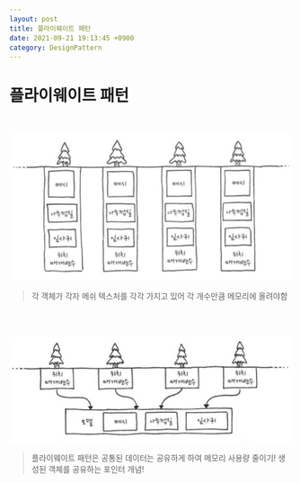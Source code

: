 ```yaml
---
layout: post
title: 플라이웨이트 패턴
date: 2021-09-21 19:13:45 +0900
category: DesignPattern
---
```

# 플라이웨이트 패턴
<br/>



![](/assets/img/designpattern/2021-09-23-23-51-43.png)

> 각 객체가 각자 메쉬 텍스처를 각각 가지고 있어 각 개수만큼 메모리에 올려야함

<br/>
<br/>

![](/assets/img/designpattern/2021-09-23-23-55-14.png)

> 플라이웨이트 패턴은 공통된 데이터는 공유하게 하여 메모리 사용량 줄이기!
생성된 객체를 공유하는 포인터 개념!

<br/>
<br/>